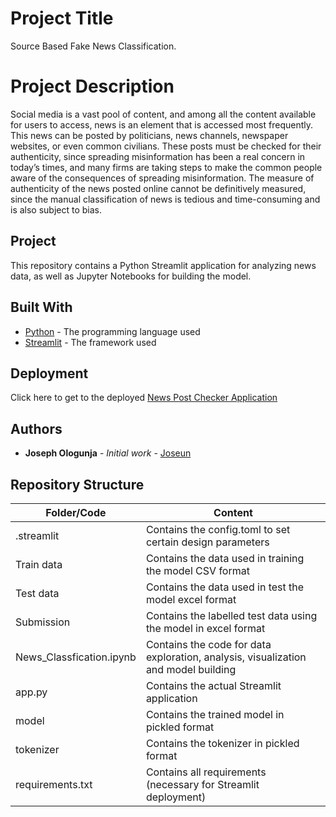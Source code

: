 # Project Title
Source Based Fake News Classification.

# Project Description
Social media is a vast pool of content, and among all the content available for users to access, news is an element that is accessed most frequently. This news can be posted by politicians, news channels, newspaper websites, or even common civilians. These posts must be checked for their authenticity, since spreading misinformation has been a real concern in today’s times, and many firms are taking steps to make the common people aware of the consequences of spreading misinformation. The measure of authenticity of the news posted online cannot be definitively measured, since the manual classification of news is tedious and time-consuming and is also subject to bias.

## Project

This repository contains a Python Streamlit application for analyzing news data, as well as Jupyter Notebooks for building the model.

## Built With

* [Python](https://www.python.org/) - The programming language used
* [Streamlit](https://streamlit.io/) - The framework used 

## Deployment

Click here to get to the deployed [News Post Checker Application](https://news-post-checker.onrender.com/)

## Authors

* **Joseph Ologunja** - *Initial work* - [Joseun](https://github.com/joseun)

## Repository Structure
| Folder/Code | Content |
| ------------- | ------------- |
| .streamlit | Contains the config.toml to set certain design parameters |
| Train data | Contains the data used in training the model CSV format |
| Test data | Contains the data used in test the model excel format |
| Submission | Contains the labelled test data using the model in excel format |
| News_Classfication.ipynb | Contains the code for data exploration, analysis, visualization and model building |
| app.py | Contains the actual Streamlit application |
| model | Contains the trained model in pickled format |
| tokenizer | Contains the tokenizer in pickled format |
| requirements.txt | Contains all requirements (necessary for Streamlit deployment) |
